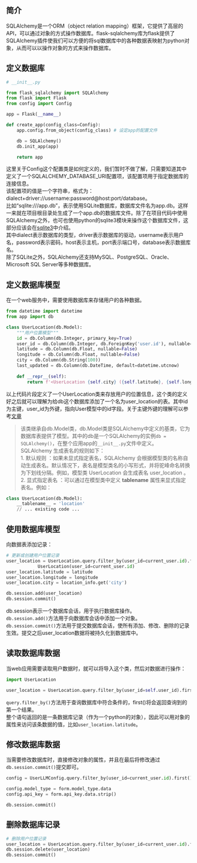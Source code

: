 ## 简介
SQLAlchemy是一个ORM（object relation mapping）框架，它提供了高层的API，可以通过对象的方式操作数据库。flask-sqlalchemy库为flask提供了SQLAlchemy插件使我们可以方便的将sql数据库中的各种数据表映射为python对象，从而可以以操作对象的方式来操作数据库。

## 定义数据库
```python 
# __init__.py

from flask_sqlalchemy import SQLAlchemy   
from flask import Flask
from config import Config

app = Flask(__name__) 

def create_app(config_class=Config):
    app.config.from_object(config_class) # 设定app的配置文件

    db = SQLAlchemy() 
    db.init_app(app)

    return app
```
这里关于Config这个配置类是如何定义的，我们暂时不做了解，只需要知道其中定义了一个SQLALCHEMY_DATABASE_URI配置项，该配置项用于指定数据库的连接信息。  
该配置项的值是一个字符串，格式为：dialect+driver://username:password@host:port/database。  
比如“sqlite:///app.db”，表示使用SQLite数据库，数据库文件名为app.db。这样一来就在项目根目录处生成了一个app.db的数据库文件。除了在项目代码中使用SQLAlchemy之外，也可也使用python的sqlite3模块来操作这个数据库文件，这部分应该会在[sqlite3](/python_web/sqlite3.md)中介绍。  
其中dialect表示数据库的类型，driver表示数据库的驱动，username表示用户名，password表示密码，host表示主机，port表示端口号，database表示数据库名。  
除了SQLite之外，SQLAlchemy还支持MySQL、PostgreSQL、Oracle、Microsoft SQL Server等多种数据库。  

## 定义数据库模型
在一个web服务中，需要使用数据库来存储用户的各种数据。  
```python 
from datetime import datetime
from app import db

class UserLocation(db.Model):
    """用户位置模型"""
    id = db.Column(db.Integer, primary_key=True)
    user_id = db.Column(db.Integer, db.ForeignKey('user.id'), nullable=False)
    latitude = db.Column(db.Float, nullable=False)
    longitude = db.Column(db.Float, nullable=False)
    city = db.Column(db.String(100))
    last_updated = db.Column(db.DateTime, default=datetime.utcnow)
    
    def __repr__(self):
        return f'<UserLocation {self.city} ({self.latitude}, {self.longitude})>'
```
以上代码片段定义了一个UserLocation类来存放用户的位置信息，这个类的定义好之后就可以理解为给db这个数据库添加了一个名为user_location的表。其中id为主键，user_id为外键，指向User模型中的id字段。关于主键外键的理解可以参考[文章](/mySQL.md)  

> 该类继承自db.Model类，db.Model类是SQLAlchemy中定义的基类，它为数据库表提供了模型。其中的db是一个SQLAlchemy的实例`db = SQLAlchemy()`，在整个应用app的`__init__.py`文件中定义。  
> SQLAlchemy 生成表名的规则如下：  
    1. 默认规则 ：如果未显式指定表名，SQLAlchemy 会根据模型类的名称自动生成表名。默认情况下，表名是模型类名的小写形式，并将驼峰命名转换为下划线分隔。例如，模型类 UserLocation 会生成表名 user_location 。  
    2. 显式指定表名 ：可以通过在模型类中定义 __tablename__ 属性来显式指定表名。例如：
 ```python 
 class UserLocation(db.Model):
     __tablename__ = 'location'
     // ... existing code ...
 ```

## 使用数据库模型   
向数据表添加记录：  
```python 
# 更新或创建用户位置记录
user_location = UserLocation.query.filter_by(user_id=current_user.id).first() or \
            UserLocation(user_id=current_user.id)
user_location.latitude = latitude
user_location.longitude = longitude
user_location.city = location_info.get('city')

db.session.add(user_location)
db.session.commit()
```
db.session表示一个数据库会话，用于执行数据库操作。  
`db.session.add()`方法用于向数据库会话中添加一个对象。
`db.session.commit()`方法用于提交数据库会话，使所有添加、修改、删除的记录生效。提交之后user_location数据将被持久化到数据库中。  

## 读取数据库数据
当web应用需要读取用户数据时，就可以将导入这个类，然后对数据进行操作：
```python 
import UserLocation

user_location = UserLocation.query.filter_by(user_id=self.user_id).first()
```
`query.filter_by()`方法用于查询数据库中符合条件的，first()将会返回查询到的第一个结果。  
整个语句返回的是一条数据库记录（作为一个python的对象），因此可以用对象的属性来访问该条数据的值，比如`user_location.latitude`。  

## 修改数据库数据
当需要修改数据库时，直接修改对象的属性，并且在最后将修改通过`db.session.commit()`提交即可。
```python 
config = UserLLMConfig.query.filter_by(user_id=current_user.id).first()

config.model_type = form.model_type.data
config.api_key = form.api_key.data.strip()

db.session.commit()
```

## 删除数据库记录
```python 
# 删除用户位置记录
user_location = UserLocation.query.filter_by(user_id=current_user.id).first()
db.session.delete(user_location)
db.session.commit()
```